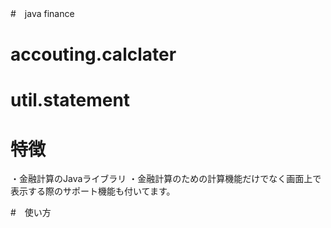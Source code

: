 
#　java finance

# accouting.calclater
# util.statement



# 特徴
・金融計算のJavaライブラリ
・金融計算のための計算機能だけでなく画面上で表示する際のサポート機能も付いてます。

#　使い方